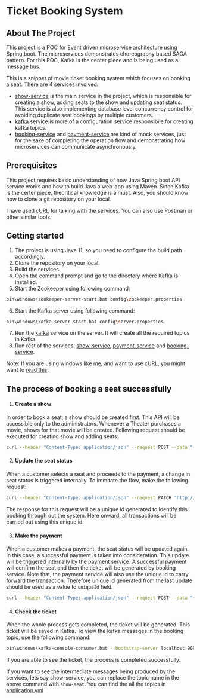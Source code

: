 # Ticket Booking System

## About The Project

This project is a POC for Event driven microservice architecture using Spring boot. The microservices demonstrates choreography based SAGA pattern. For this POC, Kafka is the center piece and is being used as a message bus.

This is a snippet of movie ticket booking system which focuses on booking a seat. There are 4 services involved:
* [show-service](https://github.com/nishantc19/ticket-booking-system/tree/master/show-service) is the main service in the project, which is responsible for creating a show, adding seats to the show and updating seat status. This service is also implementing database level concurrency control for avoiding duplicate seat bookings by multiple customers.
* [kafka](https://github.com/nishantc19/ticket-booking-system/tree/master/kafka) service is more of a configuration service responsibile for creating kafka topics.
* [booking-service](https://github.com/nishantc19/ticket-booking-system/tree/master/booking-service) and [payment-service](https://github.com/nishantc19/ticket-booking-system/tree/master/payment-service) are kind of mock services, just for the sake of completing the operation flow and demonstrating how microservices can communicate asynchronously.

## Prerequisites

This project requires basic understanding of how Java Spring boot API service works and how to build Java a web-app using Maven. Since Kafka is the certer piece, theoritical knowledge is a must. Also, you should know how to clone a git repository on your local.

I have used [cURL](https://developer.ibm.com/articles/what-is-curl-command/) for talking with the services. You can also use Postman or other similar tools.

## Getting started

1. The project is using Java 11, so you need to configure the build path accordingly.
2. Clone the repository on your local.
3. Build the services.
4. Open the command prompt and go to the directory where Kafka is installed.
5. Start the Zookeeper using following command:
```bash
bin\windows\zookeeper-server-start.bat config\zookeeper.properties
```
6. Start the Kafka server using following command:
```bash
bin\windows\kafka-server-start.bat config\server.properties
```
7. Run the [kafka](https://github.com/nishantc19/ticket-booking-system/tree/master/kafka) service on the server. It will create all the required topics in Kafka.
8. Run rest of the services: [show-service](https://github.com/nishantc19/ticket-booking-system/tree/master/show-service), [payment-service](https://github.com/nishantc19/ticket-booking-system/tree/master/payment-service) and [booking-service](https://github.com/nishantc19/ticket-booking-system/tree/master/booking-service).

Note:
If you are using windows like me, and want to use cURL, you might want to [read this](https://developer.zendesk.com/documentation/developer-tools/getting-started/installing-and-using-curl/#installing-curl).

## The process of booking a seat successfully

1. #### Create a show
In order to book a seat, a show should be created first. This API will be accessible only to the administrators. Whenever a Theater purchases a movie, shows for that movie will be created. Following request should be executed for creating show and adding seats:
```bash
curl --header "Content-Type: application/json" --request POST --data "{\"startTimestamp\": \"2021-08-04T10:10:00\",\"endTimestamp\": \"2021-08-04T12:10:00\",\"movieName\": \"Pirates of the caribbean: Dead man tell no tales\",\"seats\": [{\"seatId\": \"1\", \"name\": \"A1\", \"price\": \"350.00\", \"status\":\"available\"},{\"seatId\": \"2\", \"name\": \"A2\", \"price\": \"350.00\", \"status\":\"available\"}]}" http://localhost:9002/show/
```

2. #### Update the seat status
When a customer selects a seat and proceeds to the payment, a change in seat status is triggered internally. To immitate the flow, make the following request:
```bash
curl --header "Content-Type: application/json" --request PATCH "http://localhost:9002/showseat/1/status?version=0&status=reserved"
```
The response for this request will be a unique id generated to identify this booking through out the system. Here onward, all transactions will be carried out using this unique id.

3. #### Make the payment
When a customer makes a payment, the seat status will be updated again. In this case, a successful payment is taken into consideration. This update will be triggered internally by the payment service. A successful payment will confirm the seat and then the ticket will be generated by booking service. Note that, the payment service will also use the unique id to carry forward the transaction. Therefore unique id generated from the last update should be used as a value to `uniqueId` field.
```bash
curl --header "Content-Type: application/json" --request POST --data "{\"uniqueId\": \"369519de-6e6f-4ef5-9f0c-d53fa714950f\",\"userId\": 101}" http://localhost:9003/payment/
```

4. #### Check the ticket
When the whole process gets completed, the ticket will be generated. This ticket will be saved in Kafka. To view the kafka messages in the booking topic, use the following command:
```bash
bin\windows\kafka-console-consumer.bat --bootstrap-server localhost:9092 --topic booking --from-beginning
```

If you are able to see the ticket, the process is completed successfully.

If you want to see the intermediate messages being produced by the services, lets say show-service, you can replace the topic name in the above command with `show-seat`. You can find the all the topics in [application.yml](https://github.com/nishantc19/ticket-booking-system/blob/master/kafka/src/main/resources/application.yml)